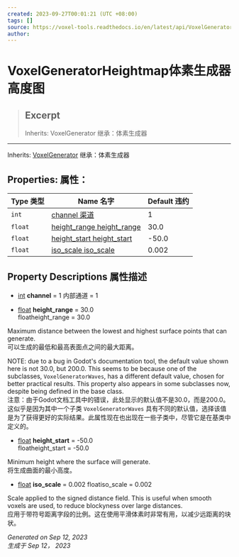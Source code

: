 ```yaml
---
created: 2023-09-27T00:01:21 (UTC +08:00)
tags: []
source: https://voxel-tools.readthedocs.io/en/latest/api/VoxelGeneratorHeightmap/
author: 
---
```


# VoxelGeneratorHeightmap体素生成器高度图

> ## Excerpt
> Inherits: VoxelGenerator 继承：体素生成器

---
Inherits: [VoxelGenerator](https://voxel-tools.readthedocs.io/en/latest/api/VoxelGenerator/) 继承：体素生成器

## Properties: 属性：

| Type 类型 | Name 名字 | Default 违约 |
| --- | --- | --- |
| `int` | [channel 渠道](https://voxel-tools.readthedocs.io/en/latest/api/VoxelGeneratorHeightmap/#i_channel) | 1 |
| `float` | [height\_range height\_range](https://voxel-tools.readthedocs.io/en/latest/api/VoxelGeneratorHeightmap/#i_height_range) | 30.0 |
| `float` | [height\_start height\_start](https://voxel-tools.readthedocs.io/en/latest/api/VoxelGeneratorHeightmap/#i_height_start) | \-50.0 |
| `float` | [iso\_scale iso\_scale](https://voxel-tools.readthedocs.io/en/latest/api/VoxelGeneratorHeightmap/#i_iso_scale) | 0.002 |

## Property Descriptions 属性描述

-   [int](https://docs.godotengine.org/en/stable/classes/class_int.html) **channel** = 1 内部通道 = 1
    
-   [float](https://docs.godotengine.org/en/stable/classes/class_float.html) **height\_range** = 30.0  
    floatheight\_range = 30.0
    

Maximum distance between the lowest and highest surface points that can generate.  
可以生成的最低和最高表面点之间的最大距离。

NOTE: due to a bug in Godot's documentation tool, the default value shown here is not 30.0, but 200.0. This seems to be because one of the subclasses, `VoxelGeneratorWaves`, has a different default value, chosen for better practical results. This property also appears in some subclasses now, despite being defined in the base class.  
注意：由于Godot文档工具中的错误，此处显示的默认值不是30.0，而是200.0。这似乎是因为其中一个子类 `VoxelGeneratorWaves` 具有不同的默认值，选择该值是为了获得更好的实际结果。此属性现在也出现在一些子类中，尽管它是在基类中定义的。

-   [float](https://docs.godotengine.org/en/stable/classes/class_float.html) **height\_start** = -50.0  
    floatheight\_start = -50.0

Minimum height where the surface will generate.  
将生成曲面的最小高度。

-   [float](https://docs.godotengine.org/en/stable/classes/class_float.html) **iso\_scale** = 0.002 floatiso\_scale = 0.002

Scale applied to the signed distance field. This is useful when smooth voxels are used, to reduce blockyness over large distances.  
应用于带符号距离字段的比例。这在使用平滑体素时非常有用，以减少远距离的块状。

_Generated on Sep 12, 2023  
生成于 Sep 12， 2023_
